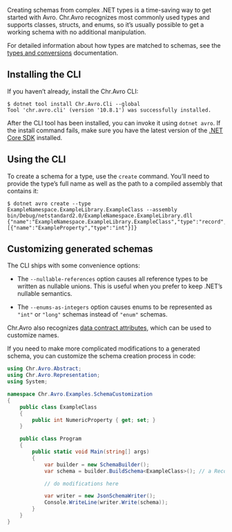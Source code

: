 Creating schemas from complex .NET types is a time-saving way to get started with Avro. Chr.Avro recognizes most commonly used types and supports classes, structs, and enums, so it’s usually possible to get a working schema with no additional manipulation.

For detailed information about how types are matched to schemas, see the [types and conversions](../internals/mapping.md) documentation.

## Installing the CLI

If you haven’t already, install the Chr.Avro CLI:

```
$ dotnet tool install Chr.Avro.Cli --global
Tool 'chr.avro.cli' (version '10.8.1') was successfully installed.
```

After the CLI tool has been installed, you can invoke it using `dotnet avro`. If the install command fails, make sure you have the latest version of the [.NET Core SDK](https://dotnet.microsoft.com/download) installed.

## Using the CLI

To create a schema for a type, use the `create` command. You’ll need to provide the type’s full name as well as the path to a compiled assembly that contains it:

```
$ dotnet avro create --type ExampleNamespace.ExampleLibrary.ExampleClass --assembly bin/Debug/netstandard2.0/ExampleNamespace.ExampleLibrary.dll
{"name":"ExampleNamespace.ExampleLibrary.ExampleClass","type":"record","fields":[{"name":"ExampleProperty","type":"int"}]}
```

## Customizing generated schemas

The CLI ships with some convenience options:

*   The `--nullable-references` option causes all reference types to be written as nullable unions. This is useful when you prefer to keep .NET’s nullable semantics.

*   The `--enums-as-integers` option causes enums to be represented as `"int"` or `"long"` schemas instead of `"enum"` schemas.

Chr.Avro also recognizes [data contract attributes](https://docs.microsoft.com/en-us/dotnet/api/system.runtime.serialization.datacontractattribute), which can be used to customize names.

If you need to make more complicated modifications to a generated schema, you can customize the schema creation process in code:

```csharp
using Chr.Avro.Abstract;
using Chr.Avro.Representation;
using System;

namespace Chr.Avro.Examples.SchemaCustomization
{
    public class ExampleClass
    {
        public int NumericProperty { get; set; }
    }

    public class Program
    {
        public static void Main(string[] args)
        {
            var builder = new SchemaBuilder();
            var schema = builder.BuildSchema<ExampleClass>(); // a RecordSchema instance

            // do modifications here

            var writer = new JsonSchemaWriter();
            Console.WriteLine(writer.Write(schema));
        }
    }
}
```

